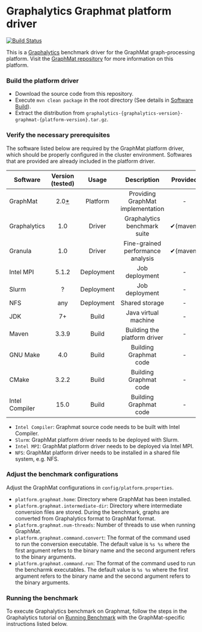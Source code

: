 # Graphalytics Graphmat platform driver

[![Build Status](https://jenkins.tribler.org/buildStatus/icon?job=Graphalytics/Platforms/GraphMat_master)](https://jenkins.tribler.org/job/Graphalytics/job/Platforms/job/GraphMat_master/)

This is a [Graphalytics](https://github.com/ldbc/ldbc_graphalytics/) benchmark driver for the GraphMat graph-processing platform. Visit the [GraphMat repository](https://github.com/narayanan2004/GraphMat) for more information on this platform.


### Build the platform driver 
  - Download the source code from this repository.
  - Execute `mvn clean package` in the root directory (See details in [Software Build](https://github.com/ldbc/ldbc_graphalytics/wiki/Documentation:-Software-Build)).
  - Extract the distribution from  `graphalytics-{graphalytics-version}-graphmat-{platform-version}.tar.gz`.



### Verify the necessary prerequisites
The software listed below are required by the GraphMat platform driver, which should be properly configured in the cluster environment. Softwares that are provided are already included in the platform driver.

| Software | Version (tested) | Usage | Description | Provided |
|-------------|:-------------:|:-------------:|:-------------:|:-------------:|
| GraphMat | 2.0[*](https://github.com/narayanan2004/GraphMat/) | Platform | Providing GraphMat implementation | - | - |
| Graphalytics | 1.0 | Driver| Graphalytics benchmark suite | ✔(maven) |
| Granula | 1.0 | Driver | Fine-grained performance analysis | ✔(maven) |
| Intel MPI | 5.1.2 | Deployment | Job deployment | - |
| Slurm | ? | Deployment | Job deployment | - |
| NFS | any | Deployment | Shared storage | - |
| JDK | 7+ | Build | Java virtual machine | - |
| Maven | 3.3.9 | Build | Building the platform driver | - |
| GNU Make | 4.0 | Build | Building Graphmat code | - |
| CMake | 3.2.2 | Build | Building Graphmat code | - |
| Intel Compiler | 15.0 | Build | Building Graphmat code | - |

 - `Intel Compiler`: Graphmat source code needs to be built with Intel Compiler.
 - `Slurm`: GraphMat platform driver needs to be deployed with Slurm.
 - `Intel MPI`: GraphMat platform driver needs to be deployed via Intel MPI.
 - `NFS`: GraphMat platform driver needs to be installed in a shared file system, e.g. NFS.

### Adjust the benchmark configurations
Adjust the GraphMat configurations in `config/platform.properties`.

 - `platform.graphmat.home`: Directory where GraphMat has been installed.
 - `platform.graphmat.intermediate-dir`:  Directory where intermediate conversion files are stored. During the benchmark, graphs are converted from Graphalytics format to GraphMat format.
 - `platform.graphmat.num-threads`: Number of threads to use when running GraphMat.
 - `platform.graphmat.command.convert`: The format of the command used to run the conversion executable. The default value is `%s %s` where the first argument refers to the binary name and the second argument refers to the binary arguments.
 - `platform.graphmat.command.run`: The format of the command used to run the bencharmk executables. The default value is `%s %s` where the first argument refers to the binary name and the second argument refers to the binary arguments.

### Running the benchmark

To execute Graphalytics benchmark on Graphmat, follow the steps in the Graphalytics tutorial on [Running Benchmark](https://github.com/ldbc/ldbc_graphalytics/wiki/Manual%3A-Running-Benchmark) with the GraphMat-specific instructions listed below.
